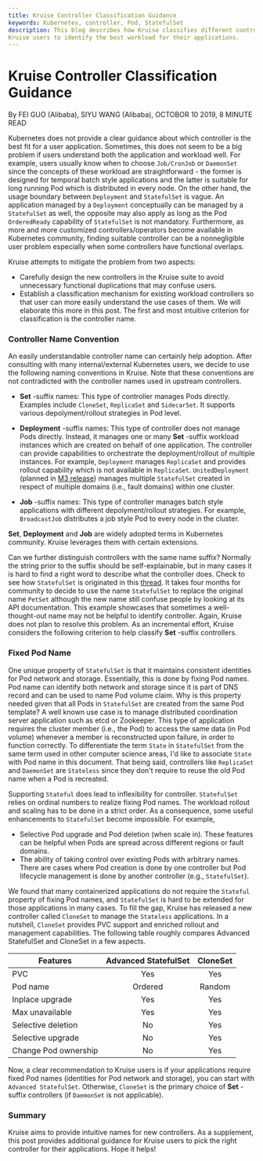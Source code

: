 ```yaml
---
title: Kruise Controller Classification Guidance
keywords: Kubernetes, controller, Pod, StatefulSet
description: This blog describes how Kruise classifies different controllers. This can help
Kruise users to identify the best workload for their applications.
---
```


# Kruise Controller Classification Guidance
By FEI GUO (Alibaba), SIYU WANG (Alibaba), OCTOBOR 10 2019, 8 MINUTE READ

Kubernetes does not provide a clear guidance about which controller is the best fit for
a user application. Sometimes, this does not seem to be a big problem if users understand
both the application and workload well. For example, users usually know when to choose
`Job/CronJob` or `DaemonSet` since the concepts of these workload are straightforward -
the former is designed for temporal batch style applications and the latter is suitable
for long running Pod which is distributed in every node. On the other hand, the usage
boundary between `Deployment` and `StatefulSet` is vague. An application managed by
a `Deployment` conceptually can be managed by a `StatefulSet` as well, the opposite may
also apply as long as the Pod `OrderedReady` capability of `StatefulSet` is not mandatory.
Furthermore, as more and more customized controllers/operators become available in Kubernetes
community, finding suitable controller can be a nonnegligible user problem especially
when some controllers have functional overlaps.

Kruise attempts to mitigate the problem from two aspects:
* Carefully design the new controllers in the Kruise suite to avoid unnecessary functional
duplications that may confuse users.
* Establish a classification mechanism for existing workload controllers so that user
can more easily understand the use cases of them. We will elaborate this more in this
post. The first and most intuitive criterion for classification is the controller name.

### Controller Name Convention
An easily understandable controller name can certainly help adoption. After consulting
with many internal/external Kubernetes users, we decide to use the following naming
conventions in Kruise. Note that these conventions are not contradicted with the controller
names used in upstream controllers.

* **Set** -suffix names: This type of controller manages Pods directly. Examples
include `CloneSet`, `ReplicaSet` and `SidecarSet`. It supports
various depolyment/rollout strategies in Pod level.

* **Deployment** -suffix names: This type of controller does not manage Pods
directly. Instead, it manages one or many **Set** -suffix workload instances which are
created on behalf of one application. The controller can provide capabilities
to orchestrate the deployment/rollout of multiple instances. For example, `Deployment`
manages `ReplicaSet` and provides rollout capability which is not available in `ReplicaSet`.
`UnitedDeployment` (planned in [M3 release]((https://github.com/openkruise/kruise/projects)))
manages multiple `StatefulSet` created in respect of multiple domains
(i.e., fault domains) within one cluster.

* **Job** -suffix names: This type of controller manages batch style applications with
different depolyment/rollout strategies. For example, `BroadcastJob` distributes a
job style Pod to every node in the cluster.

**Set**, **Deployment** and **Job** are widely adopted terms in Kubernetes community.
Kruise leverages them with certain extensions.

Can we further distinguish controllers with the same name suffix? Normally the string prior to
the suffix should be self-explainable, but in many cases it is hard to find a right word to
describe what the controller does. Check to see how `StatefulSet` is originated in
this [thread](https://github.com/kubernetes/kubernetes/issues/27430). It takes four
months for community to decide to use the name `StatefulSet` to replace the original
name `PetSet` although the new name still confuse people by looking
at its API documentation. This example showcases that sometimes a well-thought-out name
may not be helpful to identify controller. Again, Kruise does not plan to resolve
this problem. As an incremental effort, Kruise considers the following criterion to help classify
**Set** -suffix controllers.


### Fixed Pod Name
One unique property of `StatefulSet` is that it maintains consistent identities for
Pod network and storage. Essentially, this is done by fixing Pod names.
Pod name can identify both network and storage since it is part of DNS record and
can be used to name Pod volume claim. Why is this property needed given that all Pods in
`StatefulSet` are created from the same Pod template?
A well known use case is to manage distributed coordination server application such as
etcd or Zookeeper. This type of application requires the cluster member
(i.e., the Pod) to access the same data (in Pod volume) whenever a member is
reconstructed upon failure, in order to function correctly. To differentiate the term
`State` in `StatefulSet` from the same term used in other computer science areas,
I'd like to associate `State` with Pod name in this document. That being said, controllers
like `ReplicaSet` and `DaemonSet` are `Stateless` since they don't require to reuse the
old Pod name when a Pod is recreated.

Supporting `Stateful` does lead to inflexibility for controller. `StatefulSet` relies on ordinal
numbers to realize fixing Pod names. The workload rollout and scaling
has to be done in a strict order. As a consequence, some useful enhancements to `StatefulSet`
become impossible. For example,
* Selective Pod upgrade and Pod deletion (when scale in). These features can be helpful
when Pods are spread across different regions or fault domains.
* The ability of taking control over existing Pods with arbitrary names. There are
cases where Pod creation is done by one controller but Pod lifecycle management
is done by another controller (e.g., `StatefulSet`).

We found that many containerized applications do not require the `Stateful` property
of fixing Pod names, and `StatefulSet` is hard to be extended for those
applications in many cases. To fill the gap, Kruise has released a new controller
called `CloneSet` to manage the `Stateless` applications. In a nutshell, `CloneSet`
provides PVC support and enriched rollout and management capabilities.
The following table roughly compares Advanced StatefulSet and CloneSet in a few aspects.

| Features   |     Advanced StatefulSet      |  CloneSet |
|----------|:-------------:|:------:|
| PVC | Yes | Yes |
| Pod name | Ordered | Random |
| Inplace upgrade | Yes | Yes |
| Max unavailable | Yes | Yes |
| Selective deletion | No | Yes |
| Selective upgrade | No | Yes |
| Change Pod ownership | No | Yes |

Now, a clear recommendation to Kruise users is if your applications require fixed Pod names (identities for Pod network and storage), you can start with `Advanced StatefulSet`.
Otherwise, `CloneSet` is the primary choice of **Set** -suffix controllers (if `DaemonSet` is not
applicable).

### Summary
Kruise aims to provide intuitive names for new controllers. As a supplement, this post
provides additional guidance for Kruise users to pick the right controller for their
applications. Hope it helps!

